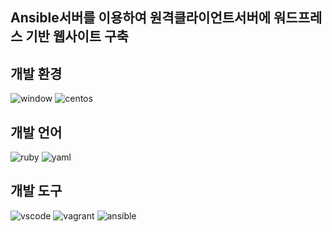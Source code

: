 ## Ansible서버를 이용하여 원격클라이언트서버에 워드프레스 기반 웹사이트 구축

## 개발 환경
![window][window-image]
![centos][centos-image]

## 개발 언어
![ruby][ruby-image]
![yaml][yaml-image]

## 개발 도구
![vscode][vscode-image]
![vagrant][vagrant-image]
![ansible][ansible-image]








[window-image]: https://img.shields.io/badge/Windows-10-0078D6?logo=windows&logoColor=white
[centos-image]: https://img.shields.io/badge/centOS-7-262577?logo=centos&logoColor=white

[ruby-image]: https://img.shields.io/badge/ruby-CC342D?logo=ruby&logoColor=white
[yaml-image]: https://img.shields.io/badge/YAML-white?logo=yaml&logoColor=white

[vscode-image]: https://img.shields.io/badge/VScode-1.52.1-blueviolet?logo=visual-studio-code&logoColor=white
[vagrant-image]: https://img.shields.io/badge/vagrant-2.2.14-1563FF?logo=vagrant&logoColor=white
[ansible-image]: https://img.shields.io/badge/ansible-2.9.17-EE0000?logo=ansible&logoColor=white



